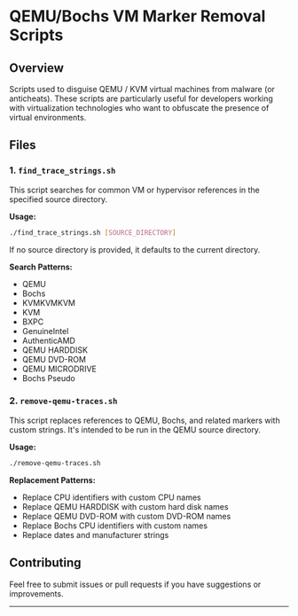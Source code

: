 # QEMU/Bochs VM Marker Removal Scripts

## Overview

Scripts used to disguise QEMU / KVM virtual machines from malware (or anticheats). These scripts are particularly useful for developers working with virtualization technologies who want to obfuscate the presence of virtual environments.

## Files

### 1. `find_trace_strings.sh`
This script searches for common VM or hypervisor references in the specified source directory.

**Usage:**
```bash
./find_trace_strings.sh [SOURCE_DIRECTORY]
```

If no source directory is provided, it defaults to the current directory.

**Search Patterns:**
- QEMU
- Bochs
- KVMKVMKVM
- KVM
- BXPC
- GenuineIntel
- AuthenticAMD
- QEMU HARDDISK
- QEMU DVD-ROM
- QEMU MICRODRIVE
- Bochs Pseudo

### 2. `remove-qemu-traces.sh`
This script replaces references to QEMU, Bochs, and related markers with custom strings. It's intended to be run in the QEMU source directory.

**Usage:**
```bash
./remove-qemu-traces.sh
```

**Replacement Patterns:**
- Replace CPU identifiers with custom CPU names
- Replace QEMU HARDDISK with custom hard disk names
- Replace QEMU DVD-ROM with custom DVD-ROM names
- Replace Bochs CPU identifiers with custom names
- Replace dates and manufacturer strings

## Contributing

Feel free to submit issues or pull requests if you have suggestions or improvements.

---
